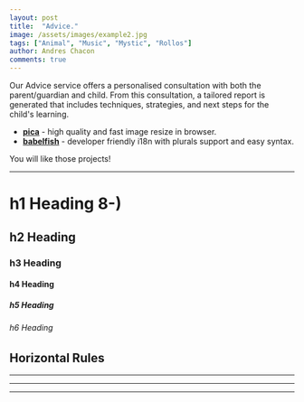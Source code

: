 ```yaml
---
layout: post
title:  "Advice."
image: /assets/images/example2.jpg
tags: ["Animal", "Music", "Mystic", "Rollos"]
author: Andres Chacon
comments: true
---
```

Our Advice service offers a personalised consultation with both the parent/guardian and child. From this consultation, a tailored report is generated that includes techniques, strategies, and next steps for the child's learning.

- __[pica](https://nodeca.github.io/pica/demo/)__ - high quality and fast image
  resize in browser.
- __[babelfish](https://github.com/nodeca/babelfish/)__ - developer friendly
  i18n with plurals support and easy syntax.

You will like those projects!

---

# h1 Heading 8-)
## h2 Heading
### h3 Heading
#### h4 Heading
##### h5 Heading
###### h6 Heading


## Horizontal Rules

___

---

***
